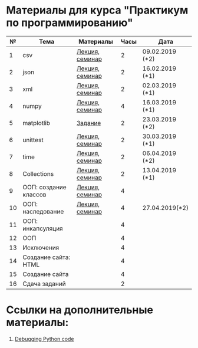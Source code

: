 # Материалы для курса "Практикум по программированию"

| №  | Тема                  | Материалы | Часы | Дата |
|----|-----------------------|-----------|------|------|
| 1  | csv                   |   [Лекция, семинар](https://github.com/BruchesLena/python_course/tree/master/csv)        | 2  |09.02.2019 (*2)  |      |
| 2  | json                  |    [Лекция, семинар](https://github.com/BruchesLena/python_course/tree/master/json)       | 2    |16.02.2019 (*1)      |
| 3  | xml                   |[Лекция, семинар](https://github.com/BruchesLena/python_course/tree/master/xml)           | 2    |02.03.2019 (*1)      |
| 4  | numpy                 |[Лекция, семинар](https://github.com/BruchesLena/python_course/tree/master/numpy)           | 4    |16.03.2019 (*1)      |
| 5  | matplotlib            |[Задание](https://github.com/BruchesLena/python_course/tree/master/matplotlib)           | 2    |23.03.2019 (*2)      |
| 6  | unittest              |[Лекция, семинар](https://github.com/BruchesLena/python_course/tree/master/unittests)           | 2    |30.03.2019 (*1)      |
| 7  | time           |[Лекция, семинар](https://github.com/BruchesLena/python_course/tree/master/time)           | 2    |06.04.2019 (*2)      |
| 8  | Collections                  |[Лекция, семинар](https://github.com/BruchesLena/python_course/tree/master/collections)           | 2    |13.04.2019 (*1)      |
| 9  | ООП: создание классов |[Лекция, семинар](https://github.com/BruchesLena/python_course/tree/master/oop)           | 4    |      |20.04.2019(*1)
| 10 | ООП: наследование     |[Лекция, семинар](https://github.com/BruchesLena/python_course/tree/master/oop_inheritance)           | 4    |27.04.2019(*2)      |
| 11 | ООП: инкапсуляция     |           | 4    |      |
| 12 | ООП                   |           | 4    |      |
| 13 | Исключения            |           | 4    |      |
| 14 | Создание сайта: HTML  |           | 4    |      |
| 15 | Создание сайта        |           | 4    |      |
| 16 | Сдача заданий         |           | 2    |      |



# Ссылки на дополнительные материалы:
1. [Debugging Python code](https://www.jetbrains.com/help/pycharm/part-1-debugging-python-code.html)
